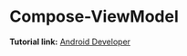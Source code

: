 # Compose-ViewModel

**Tutorial link:** [Android Developer]


<!-- Links -->
[Android Developer]: https://developer.android.com/codelabs/basic-android-kotlin-compose-viewmodel-and-state?hl=en
